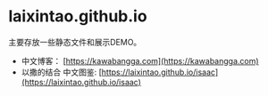 # laixintao.github.io

主要存放一些静态文件和展示DEMO。

- 中文博客： [https://kawabangga.com](https://kawabangga.com)
- 以撒的结合 中文图鉴: [https://laixintao.github.io/isaac](https://laixintao.github.io/isaac)
